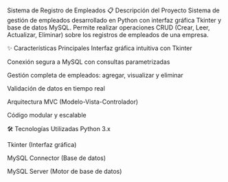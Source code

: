 Sistema de Registro de Empleados
📋
Descripción del Proyecto
Sistema de gestión de empleados desarrollado en Python con interfaz gráfica Tkinter y base de datos MySQL. Permite realizar operaciones CRUD (Crear, Leer, Actualizar, Eliminar) sobre los registros de empleados de una empresa.

✨ Características Principales
Interfaz gráfica intuitiva con Tkinter

Conexión segura a MySQL con consultas parametrizadas

Gestión completa de empleados: agregar, visualizar y eliminar

Validación de datos en tiempo real

Arquitectura MVC (Modelo-Vista-Controlador)

Código modular y escalable

🛠️ Tecnologías Utilizadas
Python 3.x

Tkinter (Interfaz gráfica)

MySQL Connector (Base de datos)

MySQL Server (Motor de base de datos)
